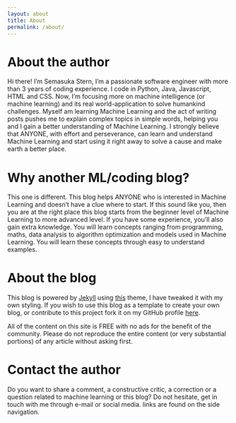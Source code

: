 ```yaml
---
layout: about
title: About
permalink: /about/
---
```

# About the author

Hi there! I’m Semasuka Stern, I’m a passionate software engineer with more than 3 years of coding experience. I code in Python, Java, Javascript, HTML and CSS. Now, I’m focusing more on machine intelligence (or machine learning) and its real world-application to solve humankind challenges. Myself am learning Machine Learning and the act of writing posts pushes me to explain complex topics in simple words, helping you and I gain a better understanding of Machine Learning. I strongly believe that ANYONE, with effort and perseverance, can learn and understand Machine Learning and start using it right away to solve a cause and make earth a better place.

# Why another ML/coding blog?

This one is different. This blog helps ANYONE who is interested in Machine Learning and doesn’t have a clue where to start. If this sound like you, then you are at the right place this blog starts from the beginner level of Machine Learning to more advanced level. If you have some experience, you’ll also gain extra knowledge. You will learn concepts ranging from programming, maths, data analysis to algorithm optimization and models used in Machine Learning. You will learn these concepts through easy to understand examples.

# About the blog

This blog is powered by [Jekyll](https://jekyllrb.com "Jekyll") using [this](https://github.com/mmistakes/jekyll-theme-basically-basic) theme, I have tweaked it with my own styling. If you wish to use this blog as a template to create your own blog, or contribute to this project fork it on my GitHub profile [here](https://github.com/semasuka/blog).

All of the content on this site is FREE with no ads for the benefit of the community. Please do not reproduce the entire content (or very substantial portions) of any article without asking first.

# Contact the author

Do you want to share a comment, a constructive critic, a correction or a question related to machine learning or this blog? Do not hesitate, get in touch with me through e-mail or social media. links are found on the side navigation.